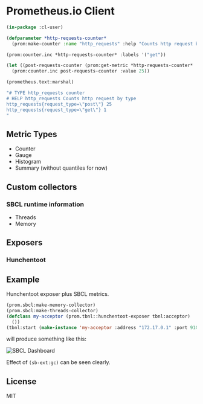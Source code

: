 # Prometheus.io Client

```lisp
(in-package :cl-user)

(defparameter *http-requests-counter*
  (prom:make-counter :name "http_requests" :help "Counts http request by type" :labels '("request_type")))

(prom:counter.inc *http-requests-counter* :labels '("get"))

(let ((post-requests-counter (prom:get-metric *http-requests-counter* '("post"))))
  (prom:counter.inc post-requests-counter :value 25))

(prometheus.text:marshal)

"# TYPE http_requests counter
# HELP http_requests Counts http request by type
http_requests{request_type=\"post\"} 25
http_requests{request_type=\"get\"} 1
"
```

## Metric Types

- Counter
- Gauge
- Histogram
- Summary (without quantiles for now)

## Custom collectors

### SBCL runtime information
 - Threads
 - Memory

## Exposers

### Hunchentoot

## Example

Hunchentoot exposer plus SBCL metrics.

```lisp
(prom.sbcl:make-memory-collector)
(prom.sbcl:make-threads-collector)
(defclass my-acceptor (prom.tbnl::hunchentoot-exposer tbnl:acceptor)
  ())
(tbnl:start (make-instance 'my-acceptor :address "172.17.0.1" :port 9101))
```
will produce something like this:

![SBCL Dashboard](http://i.imgur.com/5FarndD.png)

Effect of `(sb-ext:gc)` can be seen clearly.

## License
MIT
